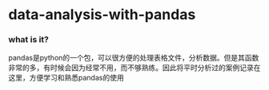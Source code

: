 # data-analysis-with-pandas
### what is it? 

pandas是python的一个包，可以很方便的处理表格文件，分析数据。但是其函数非常的多，有时候会因为经常不用，而不够熟练。因此将平时分析过的案例记录在这里，方便学习和熟悉pandas的使用
